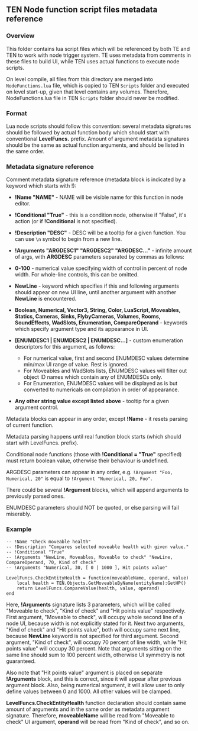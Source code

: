 ﻿## TEN Node function script files metadata reference

### Overview

This folder contains lua script files which will be referenced by both TE and TEN to work with node trigger system.
TE uses metadata from comments in these files to build UI, while TEN uses actual functions to execute node scripts.

On level compile, all files from this directory are merged into `NodeFunctions.lua` file, which is copied to TEN 
`Scripts` folder and executed on level start-up, given that level contains any volumes.
Therefore, NodeFunctions.lua file in TEN `Scripts` folder should never be modified.

### Format

Lua node scripts should follow this convention: several metadata signatures should be followed by actual function
body which should start with conventional **LevelFuncs.** prefix. Amount of argument metadata signatures should
be the same as actual function arguments, and should be listed in the same order.

### Metadata signature reference

Comment metadata signature reference (metadata block is indicated by a keyword which starts with !):

 - **!Name "NAME"** - NAME will be visible name for this function in node editor.

 - **!Conditional "True"** - this is a condition node, otherwise if "False", it's action
   (or if **!Conditional** is not specified).

 - **!Description "DESC"** - DESC will be a tooltip for a given function. You can use `\n` symbol to begin from a 
   new line.

 - **!Arguments "ARGDESC1" "ARGDESC2" "ARGDESC..."** - infinite amount of args, with **ARGDESC** parameters
   separated by commas as follows:

  - **0-100** - numerical value specifying width of control in percent of node width. For whole-line controls,
    this can be omitted.

  - **NewLine** - keyword which specifies if this and following arguments should appear on new UI line, until
    another argument with another **NewLine** is encountered.

  - **Boolean, Numerical, Vector3, String, Color, LuaScript, Moveables, Statics, Cameras, Sinks, FlybyCameras,
    Volumes, Rooms, SoundEffects, WadSlots, Enumeration, CompareOperand** - keywords which specify argument type
    and its appearance in UI.

  - **[ENUMDESC1 | ENUMDESC2 | ENUMDESC...]** - custom enumeration descriptors for this argument, as follows:
  
     - For numerical value, first and second ENUMDESC values determine min/max UI range of value. Rest is ignored.
     - For Moveables and WadSlots lists, ENUMDESC values will filter out object ID names which contain any of
       ENUMDESCs only.
     - For Enumeration, ENUMDESC values will be displayed as is but converted to numericals on compilation
       in order of appearance.

 - **Any other string value except listed above** - tooltip for a given argument control.
 

Metadata blocks can appear in any order, except **!Name** - it resets parsing of current function.

Metadata parsing happens until real function block starts (which should start with LevelFuncs. prefix).

Conditional node functions (those with **!Conditional = "True"** specified) must return boolean value, otherwise
their behaviour is undefined.

ARGDESC parameters can appear in any order, e.g. `!Argument "Foo, Numerical, 20"` is equal to
`!Argument "Numerical, 20, Foo"`.

There could be several **!Argument** blocks, which will append arguments to previously parsed ones.

ENUMDESC parameters should NOT be quoted, or else parsing will fail miserably.


### Example

```
-- !Name "Check moveable health"
-- !Description "Compares selected moveable health with given value."
-- !Conditional "True"
-- !Arguments "NewLine, Moveables, Moveable to check" "NewLine, CompareOperand, 70, Kind of check"
-- !Arguments "Numerical, 30, [ 0 | 1000 ], Hit points value" 

LevelFuncs.CheckEntityHealth = function(moveableName, operand, value)
	local health = TEN.Objects.GetMoveableByName(entityName):GetHP()
	return LevelFuncs.CompareValue(health, value, operand)
end
```

Here, **!Arguments** signature lists 3 parameters, which will be called "Moveable to check", "Kind of check"
and "Hit points value" respectively. First argument, "Moveable to check", will occupy whole second line of a
node UI, because width is not explicitly stated for it. Next two arguments, "Kind of check" and "Hit points
value", both will occupy same next line, because **NewLine** keyword is not specified for third argument.
Second argument, "Kind of check", will occupy 70 percent of line width, while "Hit points value" will occupy
30 percent. Note that arguments sitting on the same line should sum to 100 percent width, otherwise
UI symmetry is not guaranteed.

Also note that "Hit points value" argument is placed on separate **!Arguments** block, and this is correct, 
since it will appear after previous argument block. Also, being numerical argument, it will allow user to
only define values between 0 and 1000. All other values will be clamped.

**LevelFuncs.CheckEntityHealth** function declaration should contain same amount of arguments and in the same
order as metadata argument signature. Therefore, **moveableName** will be read from "Moveable to check"
UI argument, **operand** will be read from "Kind of check", and so on.
